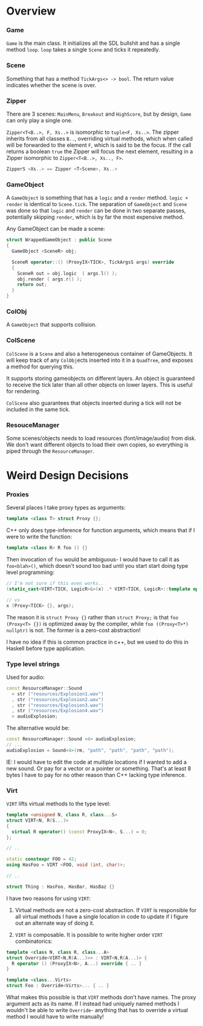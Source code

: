 # Overview


### Game

`Game` is the main class. It initializes all the SDL bullshit and has a single method `loop`. `loop`
takes a single `Scene` and ticks it repeatedly.


### Scene

Something that has a method `TickArgs<> -> bool`. The return value indicates whether the scene is over.


### Zipper

There are 3 scenes: `MainMenu`, `Breakout` and `HighScore`, but by design, `Game` can only play a single one.


`Zipper<T<B..>, F, Xs..>` is isomorphic to `tuple<F, Xs..>`. The zipper inherits from all classes `B..`,
overriding virtual methods, which when called will be forwarded to the element `F`, which is said to be the focus.
If the call returns a boolean `true` the Zipper will focus the next element,
resulting in a Zipper isomorphic to `Zipper<T<B..>, Xs.., F>`.

```c++
ZipperS <Xs..> == Zipper <T<Scene>, Xs..>
```


### GameObject

A `GameObject` is something that has a `logic` and a `render` method. `logic + render` is identical to
`Scene.tick`. The separation of `GameObject` and `Scene` was done so that `logic` and `render` can be done
in two separate passes, potentially skipping `render`, which is by far the most expensive method.


Any GameObject can be made a scene:
```c++
struct WrappedGameObject : public Scene
{
  GameObject <SceneR> obj;

  SceneR operator::() (ProxyIX<TICK>, TickArgsS args) override
  {
    SceneR out = obj.logic  ( args.l() );
    obj.render ( args.r() );
    return out;
  }
}
```


### ColObj

A `GameObject` that supports collision.


### ColScene

`ColScene` is a `Scene` and also a heterogeneous container of GameObjects. It will keep track of any
`ColObj`ects inserted into it in a `QuadTree`, and exposes a method for querying this.


It supports storing gameobjects on different layers. An object is guaranteed to receive the tick later
than all other objects on lower layers. This is useful for rendering.


`ColScene` also guarantees that objects inserted during a tick will not be included in the same tick.


### ResouceManager

Some scenes/objects needs to load resources (font/image/audio) from disk. We don't want different objects
to load their own copies, so everything is piped through the `ResourceManager`.



# Weird Design Decisions


### Proxies


Several places I take proxy types as arguments:

```c++
template <class T> struct Proxy {};
```

C++ only does type-inference for function arguments, which means that if I were to write the function:
```c++
template <class R> R foo () {}
```

Then invocation of `foo` would be ambiguous- I would have to call it as `foo<blah>()`, which doesn't sound too
bad until you start start doing type level programming:

```c++
// I'm not sure if this even works..
(static_cast<VIRT<TICK, LogicR>&>(x) .* VIRT<TICK, LogicR>::template operator()<TICK>) (args);

// vs
x (Proxy<TICK> {}, args);
```


The reason it is `struct Proxy {}` rather than `struct Proxy;` is that `foo (Proxy<T> {})` is optimized away by the compiler,
while `foo ((Proxy<T>*) nullptr)` is not. The former is a zero-cost abstraction!


I have no idea if this is common practice in c++, but we used to do this in Haskell before type application.



### Type level strings


Used for audio:
```c++
const ResourceManager::Sound
  < str ("resources/Explosion1.wav")
  , str ("resources/Explosion2.wav")
  , str ("resources/Explosion3.wav")
  , str ("resources/Explosion4.wav")
  > audioExplosion;
```

The alternative would be:
```c++
const ResourceManager::Sound <4> audioExplosion;
// ...
audioExplosion = Sound<4>(rm, "path", "path", "path", "path");
```

IE: I would have to edit the code at multiple locations if I wanted to add a new sound. Or
pay for a vector or a pointer or something. That's at least 8 bytes I have to pay for no other
reason than C++ lacking type inference.



### Virt


`VIRT` lifts virtual methods to the type level:


```c++
template <unsigned N, class R, class...S>
struct VIRT<N, R(S...)>
{
  virtual R operator() (const ProxyIX<N>, S...) = 0;
};

// ..

static constexpr FOO = 42;
using HasFoo = VIRT <FOO, void (int, char)>;

// ..

struct Thing : HasFoo, HasBar, HasBaz {}
```


I have two reasons for using `VIRT`:

1) Virtual methods are not a zero-cost abstraction. If `VIRT` is responsible for all
   virtual methods I have a single location in code to update if I figure out an
   alternate way of doing it.

2) `VIRT` is composable. It is possible to write higher order `VIRT` combinatorics:

```c++
template <class N, class R, class...A>
struct Override<VIRT<N,R(A...)>> : VIRT<N,R(A...)> {
  R operator () (ProxyIX<N>, A...) override { .. }
}

template <class...Virts>
struct Foo : Override<Virts>... { .. }
```

What makes this possible is that `VIRT` methods don't have names. The proxy argument acts as its name.
If I instead had uniquely named methods I wouldn't be able to write `Override`- anything that has to
override a virtual method I would have to write manually!


